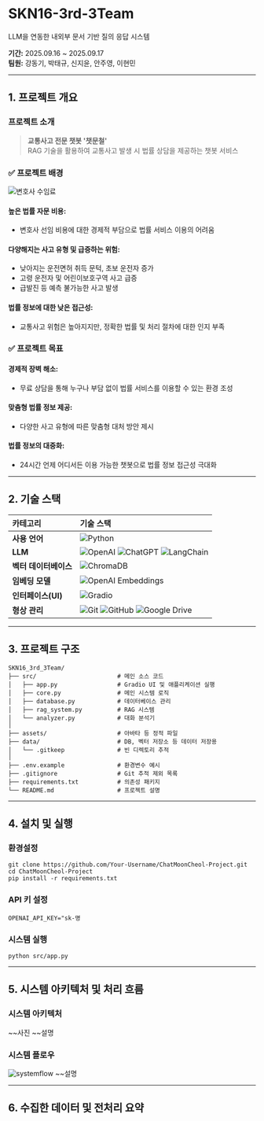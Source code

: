# SKN16-3rd-3Team
 LLM을 연동한 내외부 문서 기반 질의 응답 시스템

**기간:** 2025.09.16 ~ 2025.09.17    
**팀원:** 강동기, 박태규, 신지윤, 안주영, 이현민

---

## 1. 프로젝트 개요

### 프로젝트 소개
>**교통사고 전문 챗봇 '챗문철'**   
RAG 기술을 활용하여 교통사고 발생 시 법률 상담을 제공하는 챗봇 서비스

   
### ✅ 프로젝트 배경

![변호사 수임료](https://github.com/user-attachments/assets/338b7417-3990-40d1-aa23-321ef8778bd6)
#### 높은 법률 자문 비용:   
* 변호사 선임 비용에 대한 경제적 부담으로 법률 서비스 이용의 어려움
  
#### 다양해지는 사고 유형 및 급증하는 위험:   
* 낮아지는 운전면허 취득 문턱, 초보 운전자 증가   
* 고령 운전자 및 어린이보호구역 사고 급증   
* 급발진 등 예측 불가능한 사고 발생
  
#### 법률 정보에 대한 낮은 접근성:   
* 교통사고 위험은 높아지지만, 정확한 법률 및 처리 절차에 대한 인지 부족

### ✅ 프로젝트 목표

#### 경제적 장벽 해소:
* 무료 상담을 통해 누구나 부담 없이 법률 서비스를 이용할 수 있는 환경 조성
  
#### 맞춤형 법률 정보 제공:   
* 다양한 사고 유형에 따른 맞춤형 대처 방안 제시

#### 법률 정보의 대중화:   
* 24시간 언제 어디서든 이용 가능한 챗봇으로 법률 정보 접근성 극대화

---

## 2. 기술 스택
| 카테고리 | 기술 스택 |
| :--- | :--- |
| **사용 언어** | ![Python](https://img.shields.io/badge/Python-3776AB?logo=python&logoColor=white) |
| **LLM** | ![OpenAI](https://img.shields.io/badge/OpenAI-412991?logo=openai&logoColor=white) ![ChatGPT](https://img.shields.io/badge/ChatGPT-74AA9C?logo=openai&logoColor=white) ![LangChain](https://img.shields.io/badge/LangChain-0092B9?logo=langchain&logoColor=white) |
| **벡터 데이터베이스** | ![ChromaDB](https://img.shields.io/badge/ChromaDB-5542D0) |
| **임베딩 모델** | ![OpenAI Embeddings](https://img.shields.io/badge/OpenAI_Embeddings-412991?logo=openai&logoColor=white) |
| **인터페이스(UI)** | ![Gradio](https://img.shields.io/badge/Gradio-FF7C00?logo=gradio&logoColor=white) |
| **형상 관리** | ![Git](https://img.shields.io/badge/Git-F05032?logo=git&logoColor=white) ![GitHub](https://img.shields.io/badge/GitHub-181717?logo=github&logoColor=white) ![Google Drive](https://img.shields.io/badge/Google_Drive-4481ED?logo=googledrive&logoColor=white) |

---

## 3. 프로젝트 구조

```
SKN16_3rd_3Team/ 
├── src/                       # 메인 소스 코드
│   ├── app.py                 # Gradio UI 및 애플리케이션 실행
│   ├── core.py                # 메인 시스템 로직
│   ├── database.py            # 데이터베이스 관리
│   ├── rag_system.py          # RAG 시스템
│   └── analyzer.py            # 대화 분석기
│
├── assets/                    # 아바타 등 정적 파일
├── data/                      # DB, 벡터 저장소 등 데이터 저장용
│   └── .gitkeep               # 빈 디렉토리 추적
│
├── .env.example               # 환경변수 예시
├── .gitignore                 # Git 추적 제외 목록
├── requirements.txt           # 의존성 패키지
└── README.md                  # 프로젝트 설명

```
---

## 4. 설치 및 실행

### 환경설정
```
git clone https://github.com/Your-Username/ChatMoonCheol-Project.git
cd ChatMoonCheol-Project
pip install -r requirements.txt
```
### API 키 설정
```
OPENAI_API_KEY="sk-명
```
### 시스템 실행
```
python src/app.py
```
---

## 5. 시스템 아키텍처 및 처리 흐름

### 시스템 아키텍처
~~사진
~~설명
### 시스템 플로우
![systemflow](https://github.com/user-attachments/assets/071d904f-a884-4e82-b9b9-20459cb43572)
~~설명

---

## 6. 수집한 데이터 및 전처리 요약
